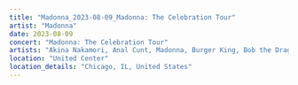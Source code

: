 ```yaml
---
title: "Madonna_2023-08-09_Madonna: The Celebration Tour"
artist: "Madonna"
date: 2023-08-09
concert: "Madonna: The Celebration Tour"
artists: "Akina Nakamori, Anal Cunt, Madonna, Burger King, Bob the Drag Queen"
location: "United Center"
location_details: "Chicago, IL, United States"
---
```

